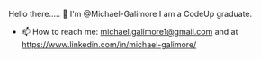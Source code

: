 Hello there..... 👋 I'm @Michael-Galimore
I am a CodeUp graduate.
- 📫 How to reach me: michael.galimore1@gmail.com and at https://www.linkedin.com/in/michael-galimore/
